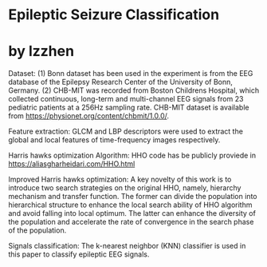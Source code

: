 # Epileptic Seizure Classification
# by lzzhen

Dataset:
(1) Bonn dataset has been used in the experiment is from the EEG database of the Epilepsy Research Center of the University of Bonn, Germany.
(2) CHB-MIT was recorded from Boston Childrens Hospital, which collected continuous, long-term and multi-channel EEG signals from 23 pediatric patients at a 256Hz sampling rate. 
CHB-MIT dataset is available from https://physionet.org/content/chbmit/1.0.0/.

Feature extraction:
GLCM and LBP descriptors were used to extract the global and local features of time-frequency images respectively.  

Harris hawks optimization Algorithm:
HHO code has be publicly proviede in https://aliasgharheidari.com/HHO.html

Improved Harris hawks optimization: 
A key novelty of this work is to introduce two search strategies on the original HHO, namely, hierarchy mechanism 
and transfer function. The former can divide the population into hierarchical structure to enhance the local search ability 
of HHO algorithm and avoid falling into local optimum. The latter can enhance the diversity of the population and 
accelerate the rate of convergence in the search phase of the population.

Signals classification:
The k-nearest neighbor (KNN) classifier is used in this paper to classify epileptic EEG signals.
